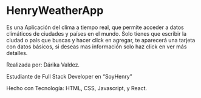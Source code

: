 # HenryWeatherApp

Es una Aplicación del clima a tiempo real, que permite acceder a datos climáticos de ciudades y países en el mundo. Solo tienes que escribir la ciudad o país que buscas y hacer click en agregar, te aparecerá una tarjeta con datos básicos, si deseas mas información solo haz click en ver más detalles.

Realizada por: Dárika Valdez.

Estudiante de Full Stack Developer en “SoyHenry”

Hecho con Tecnología: HTML, CSS, Javascript, y React.
